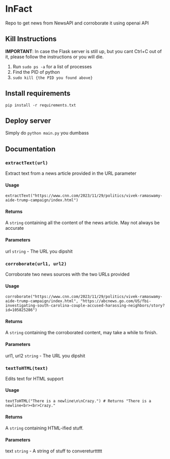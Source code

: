 # InFact

Repo to get news from NewsAPI and corroborate it using openai API

## Kill Instructions

**IMPORTANT**: In case the Flask server is still up, but you cant Ctrl+C out of it, please follow the instructions or you will die.

1. Run `sudo ps -a` for a list of processes
2. Find the PID of python
3. `sudo kill {the PID you found above}`

## Install requirements

`pip install -r requirements.txt`

## Deploy server
Simply do `python main.py` you dumbass

## Documentation

### `extractText(url)`

Extract text from a news article provided in the URL parameter

#### Usage
`extractText("https://www.cnn.com/2023/11/29/politics/vivek-ramaswamy-aide-trump-campaign/index.html")`

#### Returns
A `string` containing all the content of the news article. May not always be accurate

#### Parameters
url `string` - The URL you dipshit








### `corroborate(url1, url2)`

Corroborate two news sources with the two URLs provided

#### Usage
`corroborate("https://www.cnn.com/2023/11/29/politics/vivek-ramaswamy-aide-trump-campaign/index.html", "https://abcnews.go.com/US/fbi-investigating-south-carolina-couple-accused-harassing-neighbors/story?id=105825286")`

#### Returns
A `string` containing the corroborated content, may take a while to finish.

#### Parameters
url1, url2 `string` - The URL you dipshit







### `textToHTML(text)`

Edits text for HTML support

#### Usage
`textToHTML("There is a newline\n\nCrazy.") # Returns "There is a newline<br><br>Crazy."`

#### Returns
A `string` containing HTML-ified stuff.

#### Parameters
text `string` - A string of stuff to convereturttttt